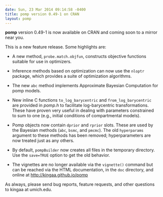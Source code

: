 ```yaml
---
date: Sun, 23 Mar 2014 09:14:58 -0400
title: pomp version 0.49-1 on CRAN
layout: pomp
---
```


**pomp** version 0.49-1 is now available on CRAN and coming soon to a mirror near you.

This is a new feature release.  Some highlights are:

- A new method, `probe.match.objfun`, constructs objective functions suitable for use in optimizers.
    
- Inference methods based on optimization can now use the `nloptr` package, which provides a suite of optimization algorithms.

- The new `abc` method implements Approximate Bayesian Computation for pomp models.

- New inline C functions `to_log_barycentric` and `from_log_barycentric` are provided in *pomp.h* to facilitate log-barycentric transformations. 
  These have proven very useful in dealing with parameters constrained to sum to one (e.g., initial conditions of compartmental models).

- Pomp objects now contain `dprior` and `rprior` slots. 
  These are used by the Bayesian methods (`abc`, `bsmc`, and `pmcmc`).
  The old `hyperparams` argument to these methods has been removed; 
  hyperparameters are now treated just as any others.

- By default, `pompBuilder` now creates all files in the temporary directory.
  Use the `save=TRUE` option to get the old behavior.

- The vignettes are no longer available via the `vignette()` command but can be reached via the HTML documentation, in the `doc` directory, and online at http://kingaa.github.io/pomp

As always, please send bug reports, feature requests, and other questions to kingaa at umich.edu.


